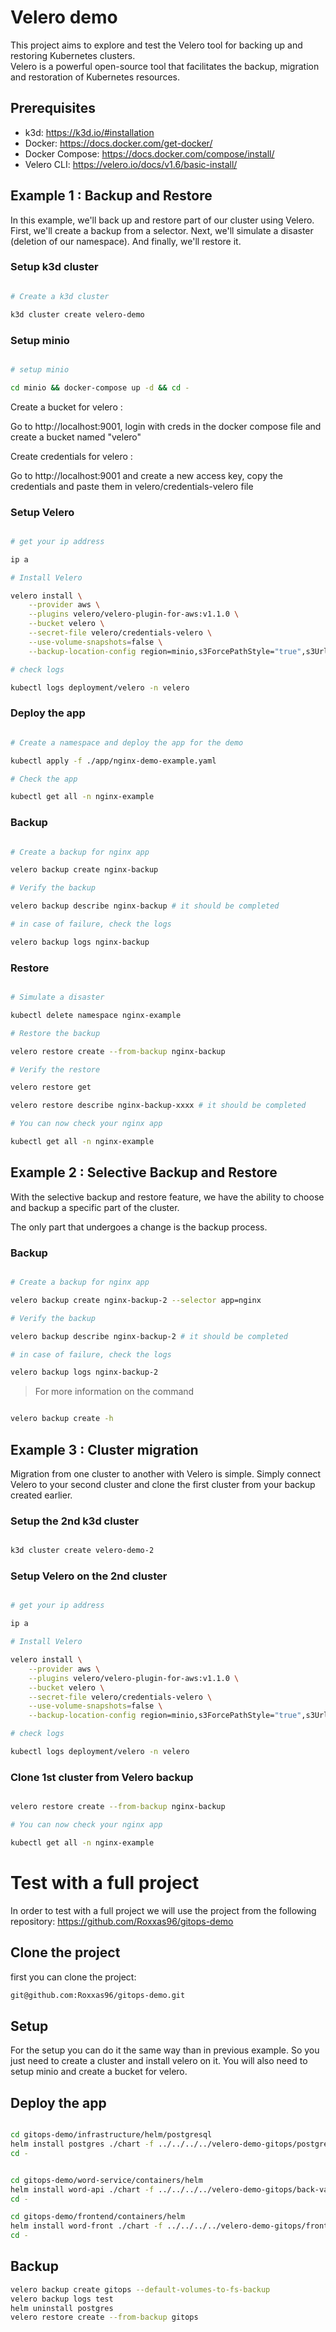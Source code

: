 # Velero demo

This project aims to explore and test the Velero tool for backing up and restoring Kubernetes clusters.  
Velero is a powerful open-source tool that facilitates the backup, migration and restoration of Kubernetes resources.

## Prerequisites

- k3d: https://k3d.io/#installation
- Docker: https://docs.docker.com/get-docker/
- Docker Compose: https://docs.docker.com/compose/install/
- Velero CLI: https://velero.io/docs/v1.6/basic-install/

## Example 1 : Backup and Restore

In this example, we'll back up and restore part of our cluster using Velero.  
First, we'll create a backup from a selector. Next, we'll simulate a disaster (deletion of our namespace). And finally, we'll restore it.

### Setup k3d cluster

```bash

# Create a k3d cluster

k3d cluster create velero-demo

```

### Setup minio

```bash

# setup minio

cd minio && docker-compose up -d && cd -

```

Create a bucket for velero :

Go to http://localhost:9001, login with creds in the docker compose file and create a bucket named "velero"

Create credentials for velero :

Go to http://localhost:9001 and create a new access key, copy the credentials and paste them in velero/credentials-velero file

### Setup Velero

```bash

# get your ip address

ip a

# Install Velero

velero install \
    --provider aws \
    --plugins velero/velero-plugin-for-aws:v1.1.0 \
    --bucket velero \
    --secret-file velero/credentials-velero \
    --use-volume-snapshots=false \
    --backup-location-config region=minio,s3ForcePathStyle="true",s3Url=http://<your-ip-address>:9000 # replace <your-ip-address> with your ip address

# check logs

kubectl logs deployment/velero -n velero

```

### Deploy the app

```bash

# Create a namespace and deploy the app for the demo

kubectl apply -f ./app/nginx-demo-example.yaml

# Check the app

kubectl get all -n nginx-example

```

### Backup

```bash

# Create a backup for nginx app

velero backup create nginx-backup

# Verify the backup

velero backup describe nginx-backup # it should be completed

# in case of failure, check the logs

velero backup logs nginx-backup

```

### Restore

```bash

# Simulate a disaster

kubectl delete namespace nginx-example

# Restore the backup

velero restore create --from-backup nginx-backup

# Verify the restore

velero restore get

velero restore describe nginx-backup-xxxx # it should be completed

# You can now check your nginx app

kubectl get all -n nginx-example

```

## Example 2 : Selective Backup and Restore

With the selective backup and restore feature, we have the ability to choose and backup a specific part of the cluster.

The only part that undergoes a change is the backup process.

### Backup

```bash

# Create a backup for nginx app

velero backup create nginx-backup-2 --selector app=nginx

# Verify the backup

velero backup describe nginx-backup-2 # it should be completed

# in case of failure, check the logs

velero backup logs nginx-backup-2

```

> For more information on the command

```bash

velero backup create -h

```

## Example 3 : Cluster migration

Migration from one cluster to another with Velero is simple. Simply connect Velero to your second cluster and clone the first cluster from your backup created earlier.

### Setup the 2nd k3d cluster

```bash

k3d cluster create velero-demo-2

```

### Setup Velero on the 2nd cluster

```bash

# get your ip address

ip a

# Install Velero

velero install \
    --provider aws \
    --plugins velero/velero-plugin-for-aws:v1.1.0 \
    --bucket velero \
    --secret-file velero/credentials-velero \
    --use-volume-snapshots=false \
    --backup-location-config region=minio,s3ForcePathStyle="true",s3Url=http://<your-ip-address>:9000 # replace <your-ip-address> with your ip address

# check logs

kubectl logs deployment/velero -n velero

```

### Clone 1st cluster from Velero backup

```bash

velero restore create --from-backup nginx-backup

# You can now check your nginx app

kubectl get all -n nginx-example

```

# Test with a full project

In order to test with a full project we will use the project from the following repository:
https://github.com/Roxxas96/gitops-demo

## Clone the project

first you can clone the project:

```bash
git@github.com:Roxxas96/gitops-demo.git
```

## Setup

For the setup you can do it the same way than in previous example.
So you just need to create a cluster and install velero on it.
You will also need to setup minio and create a bucket for velero.

## Deploy the app

```bash

cd gitops-demo/infrastructure/helm/postgresql
helm install postgres ./chart -f ../../../../velero-demo-gitops/postgres-values.yaml
cd -
```

```bash

cd gitops-demo/word-service/containers/helm
helm install word-api ./chart -f ../../../../velero-demo-gitops/back-values.yaml
cd -
```

```bash
cd gitops-demo/frontend/containers/helm
helm install word-front ./chart -f ../../../../velero-demo-gitops/front-values.yaml
cd -
```

## Backup

```bash
velero backup create gitops --default-volumes-to-fs-backup
velero backup logs test
helm uninstall postgres
velero restore create --from-backup gitops
```
